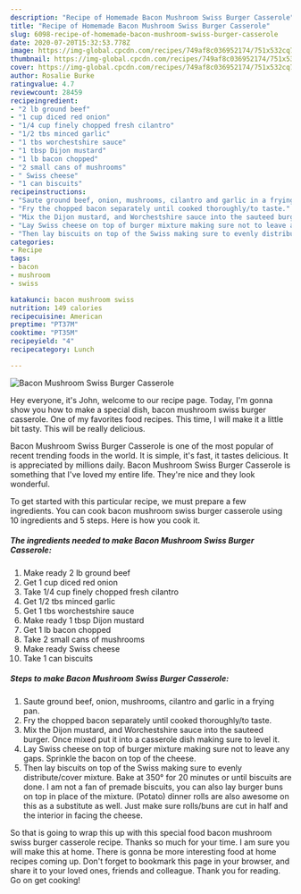 ```yaml
---
description: "Recipe of Homemade Bacon Mushroom Swiss Burger Casserole"
title: "Recipe of Homemade Bacon Mushroom Swiss Burger Casserole"
slug: 6098-recipe-of-homemade-bacon-mushroom-swiss-burger-casserole
date: 2020-07-20T15:32:53.778Z
image: https://img-global.cpcdn.com/recipes/749af8c036952174/751x532cq70/bacon-mushroom-swiss-burger-casserole-recipe-main-photo.jpg
thumbnail: https://img-global.cpcdn.com/recipes/749af8c036952174/751x532cq70/bacon-mushroom-swiss-burger-casserole-recipe-main-photo.jpg
cover: https://img-global.cpcdn.com/recipes/749af8c036952174/751x532cq70/bacon-mushroom-swiss-burger-casserole-recipe-main-photo.jpg
author: Rosalie Burke
ratingvalue: 4.7
reviewcount: 28459
recipeingredient:
- "2 lb ground beef"
- "1 cup diced red onion"
- "1/4 cup finely chopped fresh cilantro"
- "1/2 tbs minced garlic"
- "1 tbs worchestshire sauce"
- "1 tbsp Dijon mustard"
- "1 lb bacon chopped"
- "2 small cans of mushrooms"
- " Swiss cheese"
- "1 can biscuits"
recipeinstructions:
- "Saute ground beef, onion, mushrooms, cilantro and garlic in a frying pan."
- "Fry the chopped bacon separately until cooked thoroughly/to taste."
- "Mix the Dijon mustard, and Worchestshire sauce into the sauteed burger. Once mixed put it into a casserole dish making sure to level it."
- "Lay Swiss cheese on top of burger mixture making sure not to leave any gaps. Sprinkle the bacon on top of the cheese."
- "Then lay biscuits on top of the Swiss making sure to evenly distribute/cover mixture. Bake at 350° for 20 minutes or until biscuits are done. I am not a fan of premade biscuits, you can also lay burger buns on top in place of the mixture. (Potato) dinner rolls are also awesome on this as a substitute as well. Just make sure rolls/buns are cut in half and the interior in facing the cheese."
categories:
- Recipe
tags:
- bacon
- mushroom
- swiss

katakunci: bacon mushroom swiss 
nutrition: 149 calories
recipecuisine: American
preptime: "PT37M"
cooktime: "PT35M"
recipeyield: "4"
recipecategory: Lunch

---
```



![Bacon Mushroom Swiss Burger Casserole](https://img-global.cpcdn.com/recipes/749af8c036952174/751x532cq70/bacon-mushroom-swiss-burger-casserole-recipe-main-photo.jpg)

Hey everyone, it's John, welcome to our recipe page. Today, I'm gonna show you how to make a special dish, bacon mushroom swiss burger casserole. One of my favorites food recipes. This time, I will make it a little bit tasty. This will be really delicious.



Bacon Mushroom Swiss Burger Casserole is one of the most popular of recent trending foods in the world. It is simple, it's fast, it tastes delicious. It is appreciated by millions daily. Bacon Mushroom Swiss Burger Casserole is something that I've loved my entire life. They're nice and they look wonderful.


To get started with this particular recipe, we must prepare a few ingredients. You can cook bacon mushroom swiss burger casserole using 10 ingredients and 5 steps. Here is how you cook it.

<!--inarticleads1-->

##### The ingredients needed to make Bacon Mushroom Swiss Burger Casserole:

1. Make ready 2 lb ground beef
1. Get 1 cup diced red onion
1. Take 1/4 cup finely chopped fresh cilantro
1. Get 1/2 tbs minced garlic
1. Get 1 tbs worchestshire sauce
1. Make ready 1 tbsp Dijon mustard
1. Get 1 lb bacon chopped
1. Take 2 small cans of mushrooms
1. Make ready  Swiss cheese
1. Take 1 can biscuits




<!--inarticleads2-->

##### Steps to make Bacon Mushroom Swiss Burger Casserole:

1. Saute ground beef, onion, mushrooms, cilantro and garlic in a frying pan.
1. Fry the chopped bacon separately until cooked thoroughly/to taste.
1. Mix the Dijon mustard, and Worchestshire sauce into the sauteed burger. Once mixed put it into a casserole dish making sure to level it.
1. Lay Swiss cheese on top of burger mixture making sure not to leave any gaps. Sprinkle the bacon on top of the cheese.
1. Then lay biscuits on top of the Swiss making sure to evenly distribute/cover mixture. Bake at 350° for 20 minutes or until biscuits are done. I am not a fan of premade biscuits, you can also lay burger buns on top in place of the mixture. (Potato) dinner rolls are also awesome on this as a substitute as well. Just make sure rolls/buns are cut in half and the interior in facing the cheese.




So that is going to wrap this up with this special food bacon mushroom swiss burger casserole recipe. Thanks so much for your time. I am sure you will make this at home. There is gonna be more interesting food at home recipes coming up. Don't forget to bookmark this page in your browser, and share it to your loved ones, friends and colleague. Thank you for reading. Go on get cooking!
